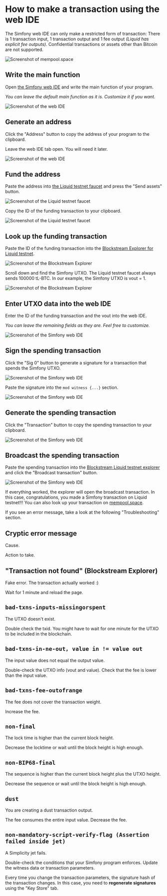 # How to make a transaction using the web IDE

The Simfony web IDE can only make a restricted form of transaction: There is 1 transaction input, 1 transaction output and 1 fee output _(Liquid has explicit fee outputs)_. Confidential transactions or assets other than Bitcoin are not supported.

![Screenshot of mempool.space](https://raw.githubusercontent.com/uncomputable/simfony-webide/master/doc/mempool1.png)

## Write the main function

Open [the Simfony web IDE](https://simfony.dev/) and write the main function of your program.

_You can leave the default main function as it is. Customize it if you want._

![Screenshot of the web IDE](https://raw.githubusercontent.com/uncomputable/simfony-webide/master/doc/webide0.png)

## Generate an address

Click the "Address" button to copy the address of your program to the clipboard.

Leave the web IDE tab open. You will need it later.

![Screenshot of the web IDE](https://raw.githubusercontent.com/uncomputable/simfony-webide/master/doc/webide1.png)

## Fund the address

Paste the address into [the Liquid testnet faucet](https://liquidtestnet.com/faucet) and press the "Send assets" button.

![Screenshot of the Liquid testnet faucet](https://raw.githubusercontent.com/uncomputable/simfony-webide/master/doc/faucet1.png)

Copy the ID of the funding transaction to your clipboard.

![Screenshot of the Liquid testnet faucet](https://raw.githubusercontent.com/uncomputable/simfony-webide/master/doc/faucet2.png)

## Look up the funding transaction

Paste the ID of the funding transaction into the [Blockstream Explorer for Liquid testnet](https://blockstream.info/liquidtestnet/).

![Screenshot of the Blockstream Explorer](https://raw.githubusercontent.com/uncomputable/simfony-webide/master/doc/esplora1.png)

Scroll down and find the Simfony UTXO. The Liquid testnet faucet always sends 100000 tL-BTC. In our example, the Simfony UTXO is vout = 1.

![Screenshot of the Blockstream Explorer](https://raw.githubusercontent.com/uncomputable/simfony-webide/master/doc/esplora2.png)

## Enter UTXO data into the web IDE

Enter the ID of the funding transaction and the vout into the web IDE.

_You can leave the remaining fields as they are. Feel free to customize._

![Screenshot of the Simfony web IDE](https://raw.githubusercontent.com/uncomputable/simfony-webide/master/doc/webide2.png)

## Sign the spending transaction

Click the "Sig 0" button to generate a signature for a transaction that spends the Simfony UTXO.

![Screenshot of the Simfony web IDE](https://raw.githubusercontent.com/uncomputable/simfony-webide/master/doc/webide3.png)

Paste the signature into the `mod witness {...}` section.

![Screenshot of the Simfony web IDE](https://raw.githubusercontent.com/uncomputable/simfony-webide/master/doc/webide4.png)

## Generate the spending transaction

Click the "Transaction" button to copy the spending transaction to your clipboard.

![Screenshot of the Simfony web IDE](https://raw.githubusercontent.com/uncomputable/simfony-webide/master/doc/webide5.png)

## Broadcast the spending transaction

Paste the spending transaction into the [Blockstream Liquid testnet explorer](https://blockstream.info/liquidtestnet/tx/push) and click the "Broadcast transaction" button.

![Screenshot of the Simfony web IDE](https://raw.githubusercontent.com/uncomputable/simfony-webide/master/doc/esplora3.png)

If everything worked, the explorer will open the broadcast transaction. In this case, congratulations, you made a Simfony transaction on Liquid testnet!!! You can also look up your transaction on [mempool.space](https://liquid.network/testnet).

If you see an error message, take a look at the following "Troubleshooting" section.

## Cryptic error message

Cause.

Action to take.

## "Transaction not found" (Blockstream Explorer)

Fake error. The transaction actually worked :)

Wait for 1 minute and reload the page.

## `bad-txns-inputs-missingorspent`

The UTXO doesn't exist.

Double check the txid. You might have to wait for one minute for the UTXO to be included in the blockchain.

## `bad-txns-in-ne-out, value in != value out`

The input value does not equal the output value.

Double-check the UTXO info (vout and value). Check that the fee is lower than the input value.

## `bad-txns-fee-outofrange`

The fee does not cover the transaction weight.

Increase the fee.

## `non-final`

The lock time is higher than the current block height.

Decrease the locktime or wait until the block height is high enough.

## `non-BIP68-final`

The sequence is higher than the current block height plus the UTXO height.

Decrease the sequence or wait until the block height is high enough.

## `dust`

You are creating a dust transaction output.

The fee consumes the entire input value. Decrease the fee.

## `non-mandatory-script-verify-flag (Assertion failed inside jet)`

A Simplicity jet fails.

Double-check the conditions that your Simfony program enforces. Update the witness data or transaction parameters.

Every time you change the transaction parameters, the signature hash of the transaction changes. In this case, you need to **regenerate signatures** using the "Key Store" tab.
